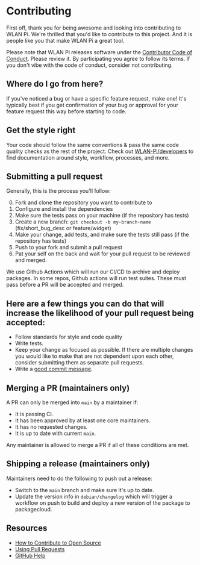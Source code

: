 # Contributing

First off, thank you for being awesome and looking into contributing to WLAN Pi. We're thrilled that you'd like to contribute to this project. And it is people like you that make WLAN Pi a great tool.

Please note that WLAN Pi releases software under the [Contributor Code of Conduct](https://www.contributor-covenant.org/). Please review it. By participating you agree to follow its terms. If you don't vibe with the code of conduct, consider not contributing.

## Where do I go from here?

If you've noticed a bug or have a specific feature request, make one! It's typically best if you get confirmation of your bug or approval for your feature request this way before starting to code.

## Get the style right

Your code should follow the same conventions & pass the same code quality checks as the rest of the project. 
Check out [WLAN-Pi/developers](https://github.com/WLAN-Pi/developers) to find documentation around style, workflow, processes, and more.

## Submitting a pull request

Generally, this is the process you'll follow:

0. Fork and clone the repository you want to contribute to
0. Configure and install the dependencies
0. Make sure the tests pass on your machine (if the repository has tests)
0. Create a new branch: `git checkout -b my-branch-name` (fix/short_bug_desc or feature/widget)
0. Make your change, add tests, and make sure the tests still pass (if the repository has tests)
0. Push to your fork and submit a pull request
0. Pat your self on the back and wait for your pull request to be reviewed and merged.

We use Github Actions which will run our CI/CD to archive and deploy packages. In some repos, Github actions will run test suites. These must pass before a PR will be accepted and merged.

## Here are a few things you can do that will increase the likelihood of your pull request being accepted:

- Follow standards for style and code quality
- Write tests.
- Keep your change as focused as possible. If there are multiple changes you would like to make that are not dependent upon each other, consider submitting them as separate pull requests.
- Write a [good commit message](http://tbaggery.com/2008/04/19/a-note-about-git-commit-messages.html).

##  Merging a PR (maintainers only)

A PR can only be merged into `main` by a maintainer if:

* It is passing CI.
* It has been approved by at least one core maintainers.
* It has no requested changes.
* It is up to date with current `main`.

Any maintainer is allowed to merge a PR if all of these conditions are met.

## Shipping a release (maintainers only)

Maintainers need to do the following to push out a release:

* Switch to the `main` branch and make sure it's up to date.
* Update the version info in `debian/changelog` which will trigger a workflow on push to build and deploy a new version of the package to packagecloud. 

## Resources

- [How to Contribute to Open Source](https://opensource.guide/how-to-contribute/)
- [Using Pull Requests](https://help.github.com/articles/about-pull-requests/)
- [GitHub Help](https://help.github.com)
